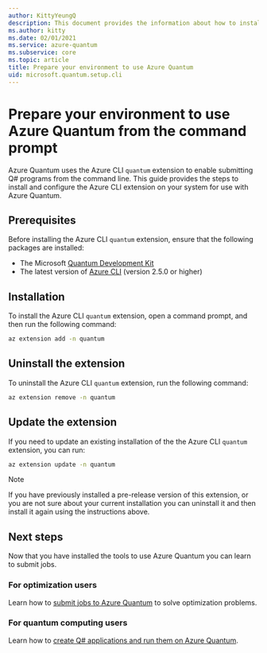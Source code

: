 ```yaml
---
author: KittyYeungQ
description: This document provides the information about how to install the necessary tools on your computer to submit Q# programs to Azure Quantum from the command line.
ms.author: kitty
ms.date: 02/01/2021
ms.service: azure-quantum
ms.subservice: core
ms.topic: article
title: Prepare your environment to use Azure Quantum
uid: microsoft.quantum.setup.cli
---
```


# Prepare your environment to use Azure Quantum from the command prompt

Azure Quantum uses the Azure CLI `quantum` extension to enable submitting Q# programs from the command line. This guide provides the steps to install and configure the Azure CLI extension on your system for use with Azure Quantum.

## Prerequisites

Before installing the Azure CLI `quantum` extension, ensure that the following packages are installed:

- The Microsoft [Quantum Development Kit](xref:microsoft.quantum.install-qdk.overview.standalone)
- The latest version of [Azure CLI](https://docs.microsoft.com/cli/azure/install-azure-cli?view=azure-cli-latest&preserve-view=true)
  (version 2.5.0 or higher)

## Installation

To install the Azure CLI `quantum` extension, open a command prompt, and then run the following command:

```bash
az extension add -n quantum
```

## Uninstall the extension

To uninstall the Azure CLI `quantum` extension, run the following command:

```bash
az extension remove -n quantum
```

## Update the extension

If you need to update an existing installation of the the Azure CLI `quantum` extension, you can run:

```bash
az extension update -n quantum
```

> [!NOTE]
> If you have previously installed a pre-release version of this extension, or you are not sure about your current installation you can uninstall it and then install it again using the instructions above.

## Next steps

Now that you have installed the tools to use Azure Quantum you can learn to submit jobs.

### For optimization users

Learn how to [submit jobs to Azure Quantum](xref:microsoft.quantum.submit-jobs.python) to solve optimization problems.

### For quantum computing users

Learn how to [create Q# applications and run them on Azure Quantum](xref:microsoft.quantum.create-applications).